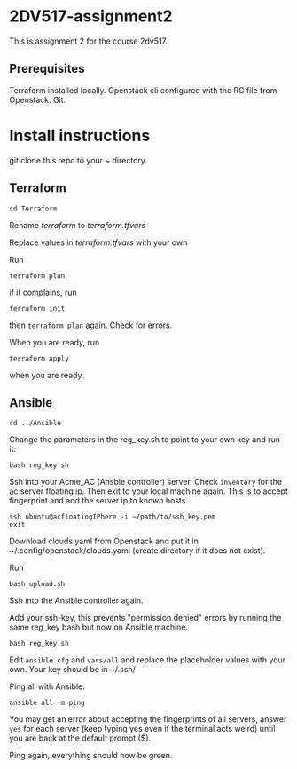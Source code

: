 # 2DV517-assignment2

This is assignment 2 for the course 2dv517.

## Prerequisites

Terraform installed locally. Openstack cli configured with the RC file from Openstack. Git.

# Install instructions

git clone this repo to your ~ directory.

## Terraform
    cd Terraform

Rename *terraform* to *terraform.tfvars*

Replace values in *terraform.tfvars* with your own

Run 

    terraform plan

if it complains, run 

    terraform init

then <code>terraform plan</code> again. Check for errors. 

When you are ready, run

    terraform apply 

when you are ready.

## Ansible
    cd ../Ansible

Change the parameters in the reg_key.sh to point to your own key and run it:

    bash reg_key.sh

Ssh into your Acme_AC (Ansble controller) server. Check <code>inventory</code> for the ac server floating ip. Then exit to your local machine again. This is to accept fingerprint and add the server ip to known hosts.

    ssh ubuntu@acfloatingIPhere -i ~/path/to/ssh_key.pem
    exit

Download clouds.yaml from Openstack and put it in ~/.config/openstack/clouds.yaml (create directory if it does not exist).

Run

    bash upload.sh

Ssh into the Ansible controller again.

Add your ssh-key, this prevents "permission denied" errors by running the same reg_key bash but now on Ansible machine.

    bash reg_key.sh

Edit <code>ansible.cfg</code> and <code>vars/all</code> and replace the placeholder values with your own. Your key should be in ~/.ssh/

Ping all with Ansible:

    ansible all -m ping

You may get an error about accepting the fingerprints of all servers, answer <code>yes</code> for each server (keep typing yes even if the terminal acts weird) until you are back at the default prompt ($).

Ping again, everything should now be green.
